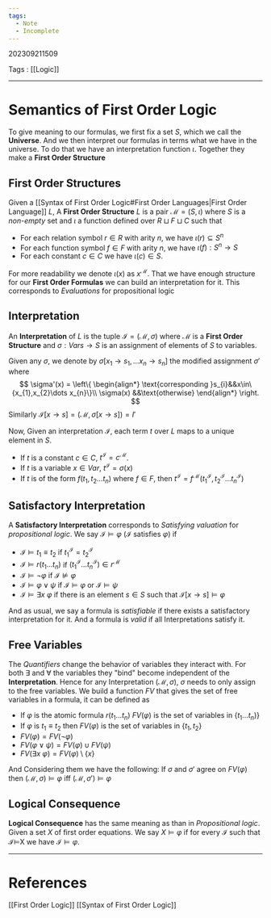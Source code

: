 ```yaml
---
tags:
  - Note
  - Incomplete
---
```

202309211509

Tags : [[Logic]]

---
# Semantics of First Order Logic
To give meaning to our formulas, we first fix a set $S$, which we call the **Universe**. And we then interpret our formulas in terms what we have in the universe. To do that we have an interpretation function $\iota$. Together they make a **First Order Structure**

## First Order Structures
Given a [[Syntax of First Order Logic#First Order Languages|First Order Language]] $L$, A **First Order Structure** $L$ is a pair $\mathcal M=(S,\iota)$ where $S$ is a _non-empty_ set and $\iota$ a function defined over $R\sqcup F\sqcup C$ such that
- For each relation symbol $r\in R$ with arity $n$, we have $\iota(r)\subseteq S^{n}$
- For each function symbol $f\in F$ with arity $n$, we have $\iota(f):S^{n}\to S$
- For each constant $c\in C$ we have $\iota(c)\in S$.

For more readability we denote $\iota(x)$ as $x^{\mathcal M}$. That we have enough structure for our **First Order Formulas** we can build an interpretation for it. This corresponds to *Evaluations* for propositional logic

## Interpretation
An **Interpretation** of $L$ is the tuple $\mathcal I=(\mathcal M,\sigma)$ where $\mathcal M$ is a **First Order Structure** and $\sigma:Vars\to S$ is an assignment of elements of $S$ to variables.

Given any $\sigma$, we denote by $\sigma[x_{1}\to s_{1},\dots x_{n}\to s_{n}]$ the modified assignment $\sigma'$ where 
$$
\sigma'(x) = \left\{
\begin{align*}
\text{corresponding }s_{i}&&x\in\{x_{1},x_{2}\dots x_{n}\}\\
\sigma(x) &&\text{otherwise}
\end{align*}
\right.
$$
Similarly $\mathcal I[x\to s]=(\mathcal M,\sigma[x\to s])=I'$

Now, Given an interpretation $\mathcal I$, each term $t$ over $L$ maps to a unique element in $S$.
- If $t$ is a constant $c\in C$, $t^{\mathcal I}=c^{\mathcal M}$.
- If $t$ is a variable $x\in Var$, $t^{\mathcal I}=\sigma(x)$
- If $t$ is of the form $f(t_{1}, t_{2}\dots t_{n})$ where $f\in F$, then $t^{\mathcal I}=f^{\mathcal M}(t_{1}^{\mathcal I},t_{2}^{\mathcal I}\dots t_{n}^{\mathcal I})$

## Satisfactory Interpretation
A **Satisfactory Interpretation** corresponds to *Satisfying valuation* for *propositional logic*.
We say $\mathcal I\models \varphi$ ($\mathcal I$ satisfies $\varphi$) if
- $\mathcal I\models t_{1}\equiv t_{2}$ if $t_{1}^{\mathcal I} = t_{2}^{\mathcal I}$
- $\mathcal I\models r(t_{1}\dots t_{n})$ if $(t_{1}^{\mathcal I}\dots t_{n}^{\mathcal I})\in r^{\mathcal M}$
- $\mathcal I\models\lnot\varphi$ if $\mathcal I\not\models\varphi$
- $\mathcal I\models \varphi\lor\psi$ if $\mathcal I\models\varphi$ or $\mathcal I\models\psi$
- $\mathcal I\models \exists x\ \varphi$ if there is an element $s\in S$ such that $\mathcal I[x\to s]\models\varphi$ 

And as usual, we say a formula is _satisfiable_ if there exists a satisfactory interpretation for it. And a formula is *valid* if all Interpretations satisfy it.

## Free Variables
The _Quantifiers_ change the behavior of variables they interact with. For both $\exists$ and $\forall$ the variables they "bind" become independent of the **Interpretation**. Hence for any Interpretation $(\mathcal M, \sigma)$, $\sigma$ needs to only assign to the free variables. We build a function $FV$ that gives the set of free variables in a formula, it can be defined as
- If $\varphi$ is the atomic formula $r(t_{1}\dots t_{n})$ $FV(\varphi)$ is the set of variables in $\{t_{1}\dots t_{n})\}$
- If $\varphi$ is $t_{1}\equiv t_{2}$ then $FV(\varphi)$ is the set of variables in $\{t_{1}, t_{2}\}$
- $FV(\varphi) = FV(\lnot\varphi)$
- $FV(\varphi\lor\psi)=FV(\varphi)\cup FV(\psi)$
- $FV(\exists x\ \varphi)=FV(\varphi)\setminus \{x\}$

And Considering them we have the following:
If $\sigma$ and $\sigma'$ agree on $FV(\varphi)$ then $(\mathcal M,\sigma)\models \varphi$ iff $(\mathcal M,\sigma')\models \varphi$

## Logical Consequence
**Logical Consequence** has the same meaning as than in *Propositional logic*. Given a set $X$ of first order equations. We say $X\models \varphi$ if for every $\mathcal I$ such that $\mathcal I\models$X we have $\mathcal I\models \varphi$.

---
# References
[[First Order Logic]]
[[Syntax of First Order Logic]]